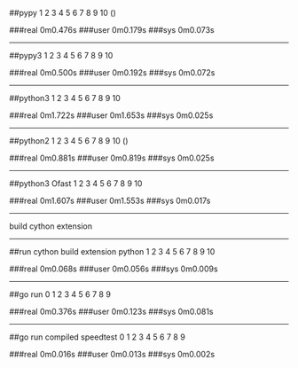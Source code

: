 
##pypy
1 2 3 4 5 6 7 8 9 10 ()

###real	0m0.476s
###user	0m0.179s
###sys	0m0.073s

----

##pypy3
1 2 3 4 5 6 7 8 9 10 

###real	0m0.500s
###user	0m0.192s
###sys	0m0.072s

----

##python3
1 2 3 4 5 6 7 8 9 10 

###real	0m1.722s
###user	0m1.653s
###sys	0m0.025s

----

##python2
1 2 3 4 5 6 7 8 9 10 ()

###real	0m0.881s
###user	0m0.819s
###sys	0m0.025s

----

##python3 Ofast
1 2 3 4 5 6 7 8 9 10 

###real	0m1.607s
###user	0m1.553s
###sys	0m0.017s

----

build cython extension

----

##run cython build extension python
1 2 3 4 5 6 7 8 9 10 

###real	0m0.068s
###user	0m0.056s
###sys	0m0.009s

----

##go run
0 1 2 3 4 5 6 7 8 9 

###real	0m0.376s
###user	0m0.123s
###sys	0m0.081s

----

##go run compiled speedtest
0 1 2 3 4 5 6 7 8 9 

###real	0m0.016s
###user	0m0.013s
###sys	0m0.002s